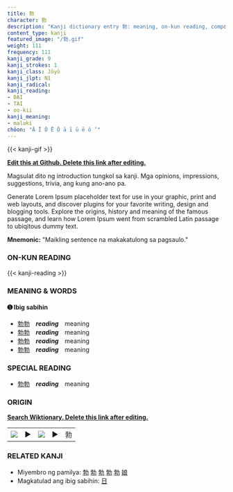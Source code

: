 ```yaml
---
title: 勃
character: 勃
description: "Kanji dictionary entry 勃: meaning, on-kun reading, compounds, origin, related kanji"
content_type: kanji
featured_image: "/勃.gif"
weight: 111
frequency: 111
kanji_grade: 9
kanji_strokes: 1
kanji_class: Jōyō
kanji_jlpt: N1
kanji_radical: 
kanji_reading: 
- DAI
- TAI
- oo-kii
kanji_meaning:
- malaki
chōon: "Ā Ī Ū Ē Ō ā ī ū ē ō ’"
---
```

[//]: # (Don't edit the line below. Kanji animated GIF code is automatically generated.)
{{< kanji-gif >}}

[//]: # (Edit below this line.)

**[Edit this at Github. Delete this link after editing.](https://github.com/tim0g/tim/tree/main/content/kanji/勃/index.md)**

Magsulat dito ng introduction tungkol sa kanji. Mga opinions, impressions, suggestions, trivia, ang kung ano-ano pa.

Generate Lorem Ipsum placeholder text for use in your graphic, print and web layouts, and discover plugins for your favorite writing, design and blogging tools. Explore the origins, history and meaning of the famous passage, and learn how Lorem Ipsum went from scrambled Latin passage to ubiqitous dummy text.
 
**Mnemonic:** "Maikling sentence na makakatulong sa pagsaulo."

### ON-KUN READING

[//]: # (Don't edit the line below. ON-KUN READING code is automatically generated.)
{{< kanji-reading >}}

### MEANING & WORDS

#### ➊ **Ibig sabihin**
  - [勃](../勃)[勃](../勃)　***reading***　meaning
  - [勃](../勃)[勃](../勃)　***reading***　meaning
  - [勃](../勃)[勃](../勃)　***reading***　meaning
  - [勃](../勃)[勃](../勃)　***reading***　meaning

### SPECIAL READING
  - [勃](../勃)[勃](../勃)　***reading***　meaning

### ORIGIN

**[Search Wiktionary. Delete this link after editing.](https://wiktionary.org/wiki/勃)**
<table class="kanji-table"><tr><td>
<img src="60px-勃-bronze.svg.png">
</td><td>▶</td><td>
<img src="60px-勃-oracle.svg.png">
</td><td>▶</td>
<td class="kanji-origin">勃</td>
</tr></table>

### RELATED KANJI
- Miyembro ng pamilya: [勃](../勃) [勃](../勃) [勃](../勃) [勃](../勃) [勃](../勃) [娘](../娘)
- Magkatulad ang ibig sabihin: [日](../日)
